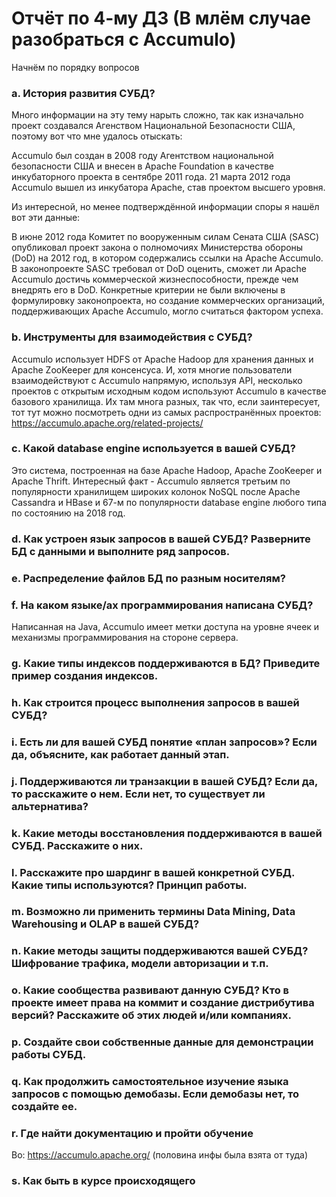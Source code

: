 # Отчёт по 4-му ДЗ (В млём случае разобраться с Accumulo)

Начнём по порядку вопросов

### a. История развития СУБД?

Много информации на эту тему нарыть сложно, так как изначально проект создавался Агенством Национальной Безопасности США, поэтому вот что мне удалось отыскать: 

Accumulo был создан в 2008 году Агентством национальной безопасности США и внесен в Apache Foundation в качестве инкубаторного проекта в сентябре 2011 года.
21 марта 2012 года Accumulo вышел из инкубатора Apache, став проектом высшего уровня. 

Из интересной, но менее подтверждённой информации споры я нашёл вот эти данные:

В июне 2012 года Комитет по вооруженным силам Сената США (SASC) опубликовал проект закона о полномочиях Министерства обороны (DoD) на 2012 год, в котором содержались ссылки на Apache Accumulo. В законопроекте SASC требовал от DoD оценить, сможет ли Apache Accumulo достичь коммерческой жизнеспособности, прежде чем внедрять его в DoD. Конкретные критерии не были включены в формулировку законопроекта, но создание коммерческих организаций, поддерживающих Apache Accumulo, могло считаться фактором успеха.

### b. Инструменты для взаимодействия с СУБД?

Accumulo использует HDFS от Apache Hadoop для хранения данных и Apache ZooKeeper для консенсуса. И, хотя многие пользователи взаимодействуют с Accumulo напрямую, используя API, несколько проектов с открытым исходным кодом используют Accumulo в качестве базового хранилища. Их там многа разных, так что, если заинтересует, тот тут можно посмотреть одни из самых распространённых проектов: https://accumulo.apache.org/related-projects/

### c. Какой database engine используется в вашей СУБД?

Это система, построенная на базе Apache Hadoop, Apache ZooKeeper и Apache Thrift. Интересный факт - Accumulo является третьим по популярности хранилищем широких колонок NoSQL после Apache Cassandra и HBase и 67-м по популярности database engine любого типа по состоянию на 2018 год.

### d. Как устроен язык запросов в вашей СУБД? Разверните БД с данными и выполните ряд запросов. 

### e. Распределение файлов БД по разным носителям?

### f. На каком языке/ах программирования написана СУБД?

Написанная на Java, Accumulo имеет метки доступа на уровне ячеек и механизмы программирования на стороне сервера. 

### g. Какие типы индексов поддерживаются в БД? Приведите пример создания индексов.

### h. Как строится процесс выполнения запросов в вашей СУБД?

### i. Есть ли для вашей СУБД понятие «план запросов»? Если да, объясните, как работает данный этап.

### j. Поддерживаются ли транзакции в вашей СУБД? Если да, то расскажите о нем. Если нет, то существует ли альтернатива?

### k. Какие методы восстановления поддерживаются в вашей СУБД. Расскажите о них.

### l. Расскажите про шардинг в вашей конкретной СУБД. Какие типы используются? Принцип работы.

### m. Возможно ли применить термины Data Mining, Data Warehousing и OLAP в вашей СУБД?

### n. Какие методы защиты поддерживаются вашей СУБД? Шифрование трафика, модели авторизации и т.п.

### o. Какие сообщества развивают данную СУБД? Кто в проекте имеет права на коммит и создание дистрибутива версий? Расскажите об этих людей и/или компаниях.

### p. Создайте свои собственные данные для демонстрации работы СУБД. 

### q. Как продолжить самостоятельное изучение языка запросов с помощью демобазы. Если демобазы нет, то создайте ее.

### r. Где найти документацию и пройти обучение

Во: https://accumulo.apache.org/
(половина инфы была взята от туда)

### s. Как быть в курсе происходящего
